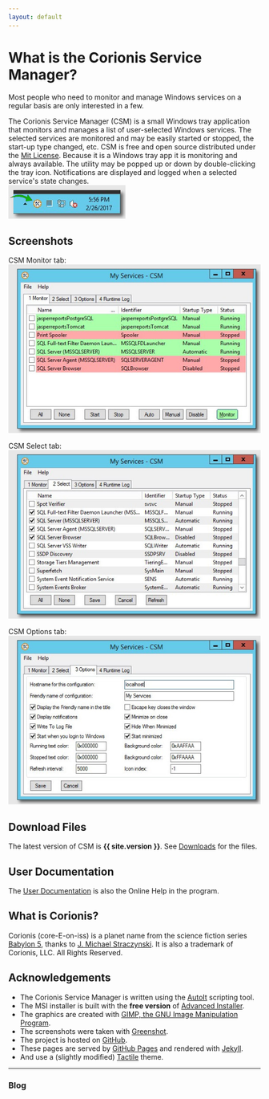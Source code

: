 ```yaml
---
layout: default
---
```

# What is the Corionis Service Manager?
Most people who need to monitor and manage Windows services on a regular basis are only interested in a few.

The Corionis Service Manager (CSM) is a small Windows tray application that monitors and manages a list of user-selected Windows services. The selected services are monitored and may be easily started or stopped, the start-up type changed, etc. CSM is free and open source distributed under the [Mit License](https://github.com/Corionis/CorionisServiceManager/blob/master/LICENSE.txt). Because it is a Windows tray app it is monitoring and always available. The utility may be popped up or down by double-clicking the tray icon. Notifications are displayed and logged when a selected service's state changes.<br/>
![CSM in the system tray](res/ss-tray.jpg "CSM in the system tray")

## Screenshots
CSM Monitor tab:<br/>
![CSM Monitor tab](res/ss-monitor.jpg "Monitor tab")<br/>

CSM Select tab:<br/>
![CSM Select tab](res/ss-select.jpg "Select tab")<br/>

CSM Options tab:<br/>
![Options tab](res/ss-options.jpg "Options tab")<br/>

## Download Files
The latest version of CSM is **{{ site.version }}**. See [Downloads](downloads) for the files. 

## User Documentation
The [User Documentation](help) is also the Online Help in the program.

## What is Corionis?
Corionis (core-E-on-iss) is a planet name from the science fiction series [Babylon 5](http://www.imdb.com/title/tt0105946/), thanks to [J. Michael Straczynski](http://www.imdb.com/name/nm0833089). It is also a trademark of Corionis, LLC. All Rights Reserved.

## Acknowledgements
 * The Corionis Service Manager is written using the [AutoIt](https://www.autoitscript.com/) scripting tool.
 * The MSI installer is built with the **free version** of [Advanced Installer](http://www.advancedinstaller.com/).
 * The graphics are created with [GIMP, the GNU Image Manipulation Program](https://www.gimp.org/).
 * The screenshots were taken with [Greenshot](http://getgreenshot.org/).
 * The project is hosted on [GitHub](https://github.com).
 * These pages are served by [GitHub Pages](https://pages.github.com/) and rendered with [Jekyll](https://jekyllrb.com/).
 * And use a (slightly modified) [Tactile](https://pages-themes.github.io/tactile/) theme.

---
### Blog
